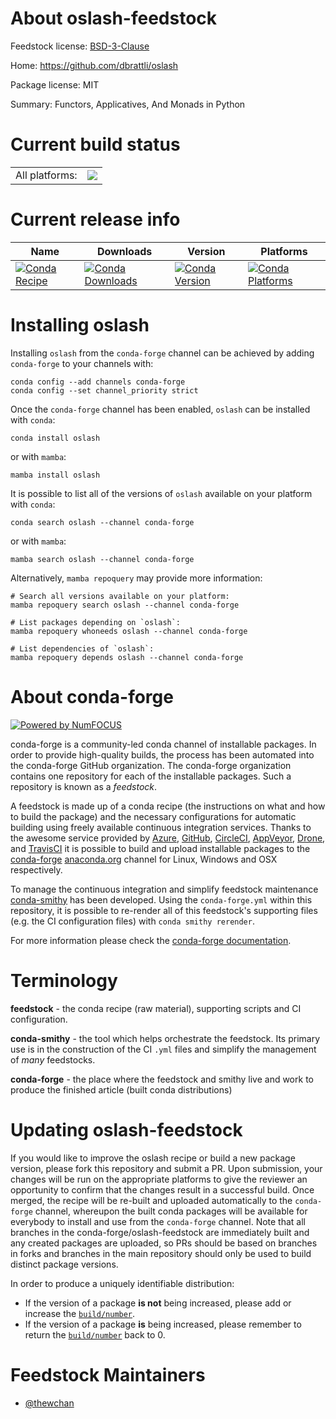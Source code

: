About oslash-feedstock
======================

Feedstock license: [BSD-3-Clause](https://github.com/conda-forge/oslash-feedstock/blob/main/LICENSE.txt)

Home: https://github.com/dbrattli/oslash

Package license: MIT

Summary: Functors, Applicatives, And Monads in Python

Current build status
====================


<table><tr><td>All platforms:</td>
    <td>
      <a href="https://dev.azure.com/conda-forge/feedstock-builds/_build/latest?definitionId=16706&branchName=main">
        <img src="https://dev.azure.com/conda-forge/feedstock-builds/_apis/build/status/oslash-feedstock?branchName=main">
      </a>
    </td>
  </tr>
</table>

Current release info
====================

| Name | Downloads | Version | Platforms |
| --- | --- | --- | --- |
| [![Conda Recipe](https://img.shields.io/badge/recipe-oslash-green.svg)](https://anaconda.org/conda-forge/oslash) | [![Conda Downloads](https://img.shields.io/conda/dn/conda-forge/oslash.svg)](https://anaconda.org/conda-forge/oslash) | [![Conda Version](https://img.shields.io/conda/vn/conda-forge/oslash.svg)](https://anaconda.org/conda-forge/oslash) | [![Conda Platforms](https://img.shields.io/conda/pn/conda-forge/oslash.svg)](https://anaconda.org/conda-forge/oslash) |

Installing oslash
=================

Installing `oslash` from the `conda-forge` channel can be achieved by adding `conda-forge` to your channels with:

```
conda config --add channels conda-forge
conda config --set channel_priority strict
```

Once the `conda-forge` channel has been enabled, `oslash` can be installed with `conda`:

```
conda install oslash
```

or with `mamba`:

```
mamba install oslash
```

It is possible to list all of the versions of `oslash` available on your platform with `conda`:

```
conda search oslash --channel conda-forge
```

or with `mamba`:

```
mamba search oslash --channel conda-forge
```

Alternatively, `mamba repoquery` may provide more information:

```
# Search all versions available on your platform:
mamba repoquery search oslash --channel conda-forge

# List packages depending on `oslash`:
mamba repoquery whoneeds oslash --channel conda-forge

# List dependencies of `oslash`:
mamba repoquery depends oslash --channel conda-forge
```


About conda-forge
=================

[![Powered by
NumFOCUS](https://img.shields.io/badge/powered%20by-NumFOCUS-orange.svg?style=flat&colorA=E1523D&colorB=007D8A)](https://numfocus.org)

conda-forge is a community-led conda channel of installable packages.
In order to provide high-quality builds, the process has been automated into the
conda-forge GitHub organization. The conda-forge organization contains one repository
for each of the installable packages. Such a repository is known as a *feedstock*.

A feedstock is made up of a conda recipe (the instructions on what and how to build
the package) and the necessary configurations for automatic building using freely
available continuous integration services. Thanks to the awesome service provided by
[Azure](https://azure.microsoft.com/en-us/services/devops/), [GitHub](https://github.com/),
[CircleCI](https://circleci.com/), [AppVeyor](https://www.appveyor.com/),
[Drone](https://cloud.drone.io/welcome), and [TravisCI](https://travis-ci.com/)
it is possible to build and upload installable packages to the
[conda-forge](https://anaconda.org/conda-forge) [anaconda.org](https://anaconda.org/)
channel for Linux, Windows and OSX respectively.

To manage the continuous integration and simplify feedstock maintenance
[conda-smithy](https://github.com/conda-forge/conda-smithy) has been developed.
Using the ``conda-forge.yml`` within this repository, it is possible to re-render all of
this feedstock's supporting files (e.g. the CI configuration files) with ``conda smithy rerender``.

For more information please check the [conda-forge documentation](https://conda-forge.org/docs/).

Terminology
===========

**feedstock** - the conda recipe (raw material), supporting scripts and CI configuration.

**conda-smithy** - the tool which helps orchestrate the feedstock.
                   Its primary use is in the construction of the CI ``.yml`` files
                   and simplify the management of *many* feedstocks.

**conda-forge** - the place where the feedstock and smithy live and work to
                  produce the finished article (built conda distributions)


Updating oslash-feedstock
=========================

If you would like to improve the oslash recipe or build a new
package version, please fork this repository and submit a PR. Upon submission,
your changes will be run on the appropriate platforms to give the reviewer an
opportunity to confirm that the changes result in a successful build. Once
merged, the recipe will be re-built and uploaded automatically to the
`conda-forge` channel, whereupon the built conda packages will be available for
everybody to install and use from the `conda-forge` channel.
Note that all branches in the conda-forge/oslash-feedstock are
immediately built and any created packages are uploaded, so PRs should be based
on branches in forks and branches in the main repository should only be used to
build distinct package versions.

In order to produce a uniquely identifiable distribution:
 * If the version of a package **is not** being increased, please add or increase
   the [``build/number``](https://docs.conda.io/projects/conda-build/en/latest/resources/define-metadata.html#build-number-and-string).
 * If the version of a package **is** being increased, please remember to return
   the [``build/number``](https://docs.conda.io/projects/conda-build/en/latest/resources/define-metadata.html#build-number-and-string)
   back to 0.

Feedstock Maintainers
=====================

* [@thewchan](https://github.com/thewchan/)

